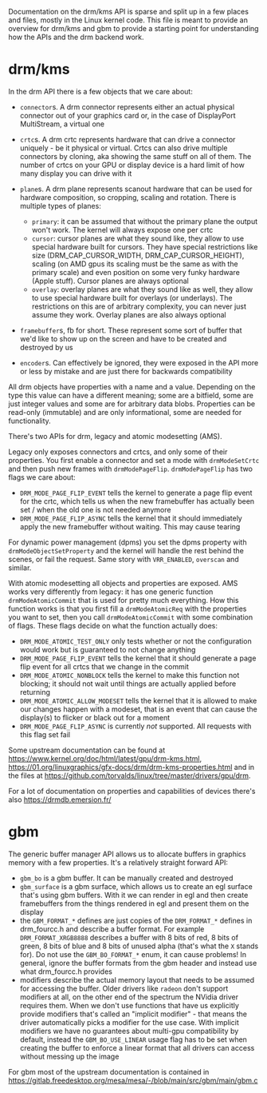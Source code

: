 
Documentation on the drm/kms API is sparse and split up in a few places and files, mostly in the Linux kernel code.
This file is meant to provide an overview for drm/kms and gbm to provide a starting point for understanding how the APIs and the drm backend work.

# drm/kms

In the drm API there is a few objects that we care about:

- `connector`s. A drm connector represents either an actual physical connector out of your graphics card or, in the case of DisplayPort MultiStream, a virtual one
- `crtc`s. A drm crtc represents hardware that can drive a connector uniquely - be it physical or virtual. Crtcs can also drive multiple connectors by cloning, aka showing the same stuff on all of them. The number of crtcs on your GPU or display device is a hard limit of how many display you can drive with it
- `plane`s. A drm plane represents scanout hardware that can be used for hardware composition, so cropping, scaling and rotation. There is multiple types of planes:

    * `primary`: it can be assumed that without the primary plane the output won't work. The kernel will always expose one per crtc
    * `cursor`: cursor planes are what they sound like, they allow to use special hardware built for cursors. They have special restrictions like size (DRM_CAP_CURSOR_WIDTH, DRM_CAP_CURSOR_HEIGHT), scaling (on AMD gpus its scaling must be the same as with the primary scale) and even position on some very funky hardware (Apple stuff). Cursor planes are always optional
    * `overlay`: overlay planes are what they sound like as well, they allow to use special hardware built for overlays (or underlays). The restrictions on this are of arbitrary complexity, you can never just assume they work. Overlay planes are also always optional
- `framebuffer`s, fb for short. These represent some sort of buffer that we'd like to show up on the screen and have to be created and destroyed by us
- `encoder`s. Can effectively be ignored, they were exposed in the API more or less by mistake and are just there for backwards compatibility

All drm objects have properties with a name and a value. Depending on the type this value can have a different meaning; some are a bitfield, some are just integer values and some are for arbitrary data blobs. Properties can be read-only (immutable) and are only informational, some are needed for functionality.

There's two APIs for drm, legacy and atomic modesetting (AMS).

Legacy only exposes connectors and crtcs, and only some of their properties. You first enable a connector and set a mode with `drmModeSetCrtc` and then push new frames with `drmModePageFlip`. `drmModePageFlip` has two flags we care about:

- `DRM_MODE_PAGE_FLIP_EVENT` tells the kernel to generate a page flip event for the crtc, which tells us when the new framebuffer has actually been set / when the old one is not needed anymore
- `DRM_MODE_PAGE_FLIP_ASYNC` tells the kernel that it should immediately apply the new framebuffer without waiting. This may cause tearing

For dynamic power management (dpms) you set the dpms property with `drmModeObjectSetProperty` and the kernel will handle the rest behind the scenes, or fail the request. Same story with `VRR_ENABLED`, `overscan` and similar.

With atomic modesetting all objects and properties are exposed. AMS works very differently from legacy: it has one generic function `drmModeAtomicCommit` that is used for pretty much everything. How this function works is that you first fill a `drmModeAtomicReq` with the properties you want to set, then you call `drmModeAtomicCommit` with some combination of flags. These flags decide on what the function actually does:

- `DRM_MODE_ATOMIC_TEST_ONLY` only tests whether or not the configuration would work but is guaranteed to not change anything
- `DRM_MODE_PAGE_FLIP_EVENT` tells the kernel that it should generate a page flip event for all crtcs that we change in the commit
- `DRM_MODE_ATOMIC_NONBLOCK` tells the kernel to make this function not blocking; it should not wait until things are actually applied before returning
- `DRM_MODE_ATOMIC_ALLOW_MODESET` tells the kernel that it is allowed to make our changes happen with a modeset, that is an event that can cause the display(s) to flicker or black out for a moment
- `DRM_MODE_PAGE_FLIP_ASYNC` is currently *not* supported. All requests with this flag set fail

Some upstream documentation can be found at https://www.kernel.org/doc/html/latest/gpu/drm-kms.html, https://01.org/linuxgraphics/gfx-docs/drm/drm-kms-properties.html and in the files at https://github.com/torvalds/linux/tree/master/drivers/gpu/drm.

For a lot of documentation on properties and capabilities of devices there's also https://drmdb.emersion.fr/

# gbm

The generic buffer manager API allows us to allocate buffers in graphics memory with a few properties. It's a relatively straight forward API:

- `gbm_bo` is a gbm buffer. It can be manually created and destroyed
- `gbm_surface` is a gbm surface, which allows us to create an egl surface that's using gbm buffers. With it we can render in egl and then create framebuffers from the things rendered in egl and present them on the display
- the `GBM_FORMAT_*` defines are just copies of the `DRM_FORMAT_*` defines in drm_fourcc.h and describe a buffer format. For example `DRM_FORMAT_XRGB8888` describes a buffer with 8 bits of red, 8 bits of green, 8 bits of blue and 8 bits of unused alpha (that's what the `X` stands for). Do not use the `GBM_BO_FORMAT_*` enum, it can cause problems! In general, ignore the buffer formats from the gbm header and instead use what drm_fourcc.h provides
- modifiers describe the actual memory layout that needs to be assumed for accessing the buffer. Older drivers like `radeon` don't support modifiers at all, on the other end of the spectrum the NVidia driver requires them. When we don't use functions that have us explicitly provide modifiers that's called an "implicit modifier" - that means the driver automatically picks a modifier for the use case. With implicit modifiers we have no guarantees about multi-gpu compatibility by default, instead the `GBM_BO_USE_LINEAR` usage flag has to be set when creating the buffer to enforce a linear format that all drivers can access without messing up the image

For gbm most of the upstream documentation is contained in https://gitlab.freedesktop.org/mesa/mesa/-/blob/main/src/gbm/main/gbm.c
